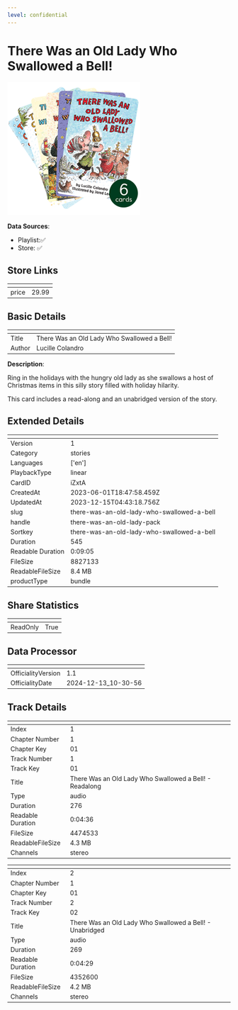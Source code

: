 ```yaml
---
level: confidential
---
```

# There Was an Old Lady Who Swallowed a Bell!

![card_[iZxtA].png](../../img/cards/card_[iZxtA].png)

**Data Sources**: 

- Playlist:✅
- Store: ✅


## Store Links

| <!-- --> | <!-- --> |
| - | - |
| price | 29.99 |


## Basic Details

| <!-- --> | <!-- --> |
| - | - |
| Title | There Was an Old Lady Who Swallowed a Bell! |
| Author | Lucille Colandro |

**Description**:

Ring in the holidays with the hungry old lady as she swallows a host of Christmas items in this silly story filled with holiday hilarity.

This card includes a read-along and an unabridged version of the story.


## Extended Details

| <!-- --> | <!-- --> |
| - | - |
| Version | 1 |
| Category | stories |
| Languages | ['en'] |
| PlaybackType | linear |
| CardID | iZxtA |
| CreatedAt | 2023-06-01T18:47:58.459Z |
| UpdatedAt | 2023-12-15T04:43:18.756Z |
| slug | there-was-an-old-lady-who-swallowed-a-bell |
| handle | there-was-an-old-lady-pack |
| Sortkey | there-was-an-old-lady-who-swallowed-a-bell |
| Duration | 545 |
| Readable Duration | 0:09:05 |
| FileSize | 8827133 |
| ReadableFileSize | 8.4 MB |
| productType | bundle |


## Share Statistics

| <!-- --> | <!-- --> |
| - | - |
| ReadOnly | True |


## Data Processor

| <!-- --> | <!-- --> |
| - | - |
| OfficialityVersion | 1.1
| OfficialityDate | 2024-12-13_10-30-56


## Track Details

| <!-- --> | <!-- --> |
| - | - |
| Index | 1 |
| Chapter Number | 1 |
| Chapter Key | 01 |
| Track Number | 1 |
| Track Key | 01 |
| Title | There Was an Old Lady Who Swallowed a Bell! - Readalong |
| Type | audio |
| Duration | 276 |
| Readable Duration | 0:04:36 |
| FileSize | 4474533 |
| ReadableFileSize | 4.3 MB |
| Channels | stereo |

| <!-- --> | <!-- --> |
| - | - |
| Index | 2 |
| Chapter Number | 1 |
| Chapter Key | 01 |
| Track Number | 2 |
| Track Key | 02 |
| Title | There Was an Old Lady Who Swallowed a Bell! - Unabridged |
| Type | audio |
| Duration | 269 |
| Readable Duration | 0:04:29 |
| FileSize | 4352600 |
| ReadableFileSize | 4.2 MB |
| Channels | stereo |

